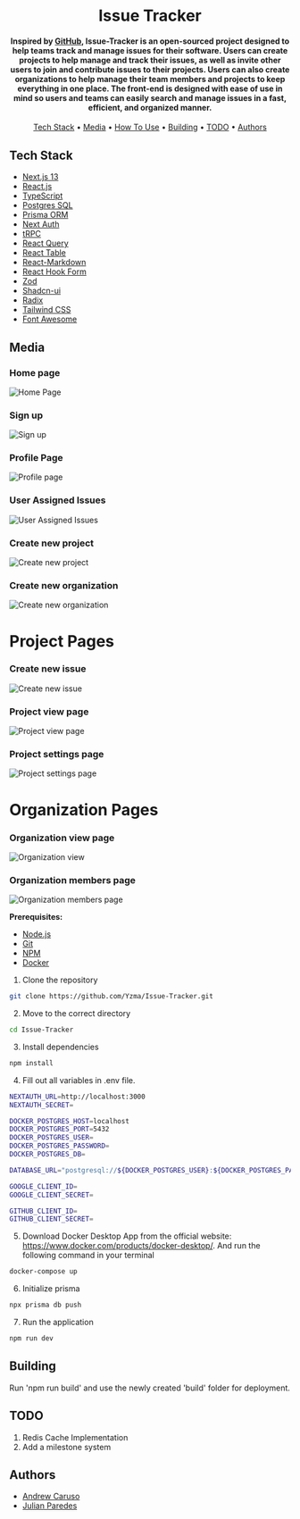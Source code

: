 <h1 align="center">
  <br>
  Issue Tracker
</h1>

<h4 align="center">Inspired by <a href="https://github.com/">GitHub</a>, Issue-Tracker is an open-sourced project designed to help teams track and manage issues for their software. Users can create projects to help manage and track their issues, as well as invite other users to join and contribute issues to their projects. Users can also create organizations to help manage their team members and projects to keep everything in one place. The front-end is designed with ease of use in mind so users and teams can easily search and manage issues in a fast, efficient, and organized manner.</h4>

<p align="center">
  <a href="#tech-stack">Tech Stack</a> •
  <a href="#media">Media</a> •
  <a href="#how-to-use">How To Use</a> •
  <a href="#building">Building</a> •
  <a href="#todo">TODO</a> •
  <a href="#authors">Authors</a> 
</p>

## Tech Stack

- [Next.js 13](https://nextjs.org/)
- [React.js](https://reactjs.org)
- [TypeScript](https://www.typescriptlang.org/)
- [Postgres SQL](https://www.postgresql.org/)
- [Prisma ORM](https://www.prisma.io/)
- [Next Auth](https://next-auth.js.org/)
- [tRPC](https://trpc.io/)
- [React Query](https://tanstack.com/query/latest/)
- [React Table](https://tanstack.com/table/v8)
- [React-Markdown](https://github.com/remarkjs/react-markdown)
- [React Hook Form](https://www.react-hook-form.com/)
- [Zod](https://zod.dev/)
- [Shadcn-ui](https://ui.shadcn.com/)
- [Radix](https://www.radix-ui.com/)
- [Tailwind CSS](https://tailwindcss.com/)
- [Font Awesome](https://fontawesome.com/)

## Media

### Home page
![Home Page](/screenshots/Home_page.gif)

### Sign up
![Sign up](/screenshots/Sign_up.gif)

### Profile Page
![Profile page](/screenshots/Profile_page.png)

### User Assigned Issues
![User Assigned Issues](/screenshots/User-assigned-issues.png)

### Create new project
![Create new project](/screenshots/Create-project.gif)

### Create new organization
![Create new organization](/screenshots/Create-organization.png)

# Project Pages

### Create new issue
![Create new issue](/screenshots/Organization-create-issue.png)

### Project view page
![Project view page](/screenshots/Project-view.png)

### Project settings page
![Project settings page](/screenshots/Project-settings.png)

# Organization Pages

### Organization view page
![Organization view](/screenshots/Organization-view.png)

### Organization members page
![Organization members page](/screenshots/Organizations-member-view.png)

**Prerequisites:**

- [Node.js](https://nodejs.org/en/download/)
- [Git](https://git-scm.com)
- [NPM](http://npmjs.com)
- [Docker](https://www.docker.com/)

1. Clone the repository

```sh
git clone https://github.com/Yzma/Issue-Tracker.git
```

2. Move to the correct directory

```sh
cd Issue-Tracker
```

3. Install dependencies

```sh
npm install
```

4. Fill out all variables in .env file.

```sh
NEXTAUTH_URL=http://localhost:3000
NEXTAUTH_SECRET=

DOCKER_POSTGRES_HOST=localhost
DOCKER_POSTGRES_PORT=5432
DOCKER_POSTGRES_USER=
DOCKER_POSTGRES_PASSWORD=
DOCKER_POSTGRES_DB=

DATABASE_URL="postgresql://${DOCKER_POSTGRES_USER}:${DOCKER_POSTGRES_PASSWORD}@${DOCKER_POSTGRES_HOST}:${DOCKER_POSTGRES_PORT}/${DOCKER_POSTGRES_DB}"

GOOGLE_CLIENT_ID=
GOOGLE_CLIENT_SECRET=

GITHUB_CLIENT_ID=
GITHUB_CLIENT_SECRET=
```

5. Download Docker Desktop App from the official website: https://www.docker.com/products/docker-desktop/. And run the following command in your terminal

```sh
docker-compose up
```

6. Initialize prisma

```sh
npx prisma db push
```

7. Run the application

```sh
npm run dev
```

## Building

Run 'npm run build' and use the newly created 'build' folder for deployment.

## TODO

1. Redis Cache Implementation
2. Add a milestone system

## Authors

- <a href="https://github.com/Yzma">Andrew Caruso</a>
- <a href="https://github.com/jpared3s">Julian Paredes</a>
